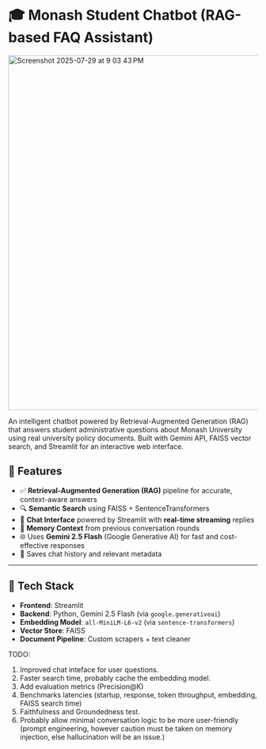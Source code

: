 # 🎓 Monash Student Chatbot (RAG-based FAQ Assistant)

<img width="1113" height="717" alt="Screenshot 2025-07-29 at 9 03 43 PM" src="https://github.com/user-attachments/assets/25b215da-0103-444c-8ed1-9e3d89daba42" />

An intelligent chatbot powered by Retrieval-Augmented Generation (RAG) that answers student administrative questions about Monash University using real university policy documents. Built with Gemini API, FAISS vector search, and Streamlit for an interactive web interface.

## 🚀 Features

- ✅ **Retrieval-Augmented Generation (RAG)** pipeline for accurate, context-aware answers
- 🔍 **Semantic Search** using FAISS + SentenceTransformers
- 💬 **Chat Interface** powered by Streamlit with **real-time streaming** replies
- 🧠 **Memory Context** from previous conversation rounds
- 🌐 Uses **Gemini 2.5 Flash** (Google Generative AI) for fast and cost-effective responses
- 🧾 Saves chat history and relevant metadata

---

## 🧱 Tech Stack

- **Frontend**: Streamlit
- **Backend**: Python, Gemini 2.5 Flash (via `google.generativeai`)
- **Embedding Model**: `all-MiniLM-L6-v2` (via `sentence-transformers`)
- **Vector Store**: FAISS
- **Document Pipeline**: Custom scrapers + text cleaner

TODO:
1. Improved chat inteface for user questions.
2. Faster search time, probably cache the embedding model.
3. Add evaluation metrics (Precision@K)
4. Benchmarks latencies (startup, response, token throughput, embedding, FAISS search time)
5. Faithfulness and Groundedness test.
6. Probably allow minimal conversation logic to be more user-friendly (prompt engineering, however caution must be taken on memory injection, else hallucination will be an issue.)
